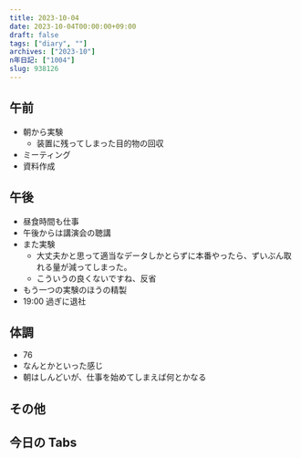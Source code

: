 ```yaml
---
title: 2023-10-04
date: 2023-10-04T00:00:00+09:00
draft: false
tags: ["diary", ""]
archives: ["2023-10"]
n年日記: ["1004"]
slug: 938126
---
```


## 午前

- 朝から実験
  - 装置に残ってしまった目的物の回収
- ミーティング
- 資料作成

## 午後

- 昼食時間も仕事
- 午後からは講演会の聴講
- また実験
  - 大丈夫かと思って適当なデータしかとらずに本番やったら、ずいぶん取れる量が減ってしまった。
  - こういうの良くないですね、反省
- もう一つの実験のほうの精製
- 19:00 過ぎに退社

## 体調

- 76
- なんとかといった感じ
- 朝はしんどいが、仕事を始めてしまえば何とかなる

## その他

## 今日の Tabs
